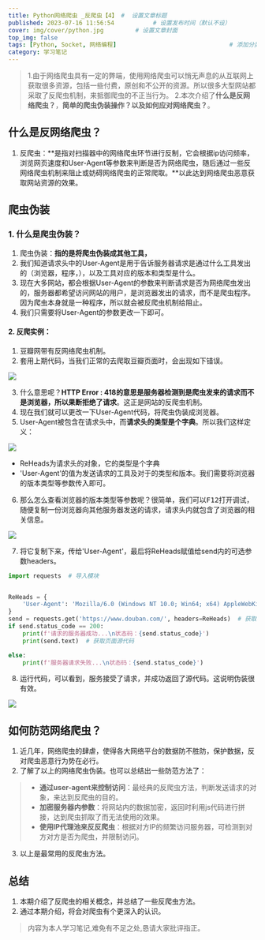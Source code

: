 ```yaml
---
title: Python网络爬虫 _反爬虫【4】 #  设置文章标题
published: 2023-07-16 11:56:54           # 设置发布时间（默认不设）
cover: img/cover/python.jpg         # 设置文章封面
top_img: false
tags: [Python, Socket, 网络编程]                                # 添加分类
category: 学习笔记 
---
```


> 1.由于网络爬虫具有一定的弊端，使用网络爬虫可以悄无声息的从互联网上获取很多资源，包括一些付费，原创和不公开的资源。所以很多大型网站都采取了反爬虫机制，来抵御爬虫的不正当行为。
   2.本次介绍了**什么是反网络爬虫？**，**简单的爬虫伪装操作？**以及**如何应对网络爬虫？**。

## 什么是反网络爬虫？
1. 反爬虫：**是指对扫描器中的网络爬虫环节进行反制，它会根据ip访问频率，浏览网页速度和User-Agent等参数来判断是否为网络爬虫，随后通过一些反网络爬虫机制来阻止或妨碍网络爬虫的正常爬取。**以此达到网络爬虫恶意获取网站资源的效果。


## 爬虫伪装
### 1. 什么是爬虫伪装？
1. 爬虫伪装：**指的是将爬虫伪装成其他工具，**
2. 我们知道请求头中的User-Agent是用于告诉服务器请求是通过什么工具发出的（浏览器，程序，），以及工具对应的版本和类型是什么。
3. 现在大多网站，都会根据User-Agent的参数来判断请求是否为网络爬虫发出的，服务器都希望访问网站的用户，是浏览器发出的请求，而不是爬虫程序。因为爬虫本身就是一种程序，所以就会被反爬虫机制给阻止。
4. 我们只需要将User-Agent的参数更改一下即可。
#### 

#### 2. 反爬实例：
1. 豆瓣网带有反网络爬虫机制。
2. 套用上期代码，当我们正常的去爬取豆瓣页面时，会出现如下错误。

![](http://testingcf.jsdelivr.net/gh/Almango/Blog_imgbed@main/post/post_spider4_1.png)

3. 什么意思呢？**HTTP Error : 418的意思是服务器检测到是爬虫发来的请求而不是浏览器，所以果断拒绝了请求**。这正是网站的反爬虫机制。
4. 现在我们就可以更改一下User-Agent代码，将爬虫伪装成浏览器。
5. User-Agent被包含在请求头中，而**请求头的类型是个字典**。所以我们这样定义：

![](http://testingcf.jsdelivr.net/gh/Almango/Blog_imgbed@main/post/post_spider4_2.png)


   -  ReHeads为请求头的对象，它的类型是个字典
   -  'User-Agent'的值为发送请求的工具及对于的类型和版本。我们需要将浏览器的版本类型等参数传入即可。
  
 6. 那么怎么查看浏览器的版本类型等参数呢？很简单，我们可以<kbd>F12</kbd>打开调试，随便复制一份浏览器向其他服务器发送的请求，请求头内就包含了浏览器的相关信息。


![](http://testingcf.jsdelivr.net/gh/Almango/Blog_imgbed@main/post/post_spider4_3.png)

7. 将它复制下来，传给'User-Agent'，最后将ReHeads赋值给send内的可选参数headers。

```python
import requests  # 导入模块


ReHeads = {
    'User-Agent': 'Mozilla/6.0 (Windows NT 10.0; Win64; x64) AppleWebKit/537.36 (KHTML, like Gecko) Chrome/109.0.0.0 Safari/537.36'
}
send = requests.get('https://www.douban.com/', headers=ReHeads)  # 获取服务器对象
if send.status_code == 200:
    print(f'请求的服务器成功...\n状态码：{send.status_code}')
    print(send.text)  # 获取页面源代码

else:
    print(f'服务器请求失败...\n状态码：{send.status_code}')
```
8. 运行代码，可以看到，服务接受了请求，并成功返回了源代码。这说明伪装很有效。

![](http://testingcf.jsdelivr.net/gh/Almango/Blog_imgbed@main/post/post_spider4_4.png)

## 如何防范网络爬虫？
1. 近几年，网络爬虫的肆虐，使得各大网络平台的数据防不胜防，保护数据，反对爬虫恶意行为势在必行。
2. 了解了以上的网络爬虫伪装。也可以总结出一些防范方法了：

> - **通过user-agent来控制访问**：最经典的反爬虫方法，判断发送请求的对象，来达到反爬虫的目的。
> - **加密服务器内参数**：将网站内的数据加密，返回时利用js代码进行拼接，达到爬虫抓取了而无法使用的效果。
> - **使用IP代理池来反反爬虫**：根据对方IP的频繁访问服务器，可检测到对方对方是否为爬虫，并限制访问。

3. 以上是最常用的反爬虫方法。

## 总结
1. 本期介绍了反爬虫的相关概念，并总结了一些反爬虫方法。
2. 通过本期介绍，将会对爬虫有个更深入的认识。

> 内容为本人学习笔记,难免有不足之处,恳请大家批评指正。
